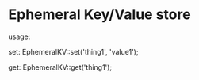 # Ephemeral Key/Value store


usage:

set: EphemeralKV::set('thing1', 'value1');

get: EphemeralKV::get('thing1');
